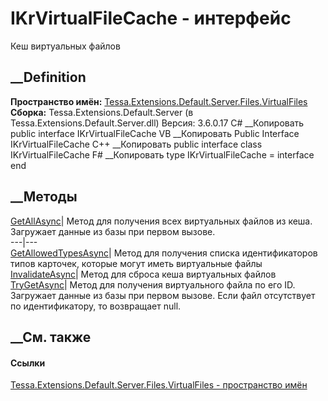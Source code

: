# IKrVirtualFileCache - интерфейс
Кеш виртуальных файлов
## __Definition
 **Пространство имён:**
[Tessa.Extensions.Default.Server.Files.VirtualFiles](N_Tessa_Extensions_Default_Server_Files_VirtualFiles.htm)  
 **Сборка:** Tessa.Extensions.Default.Server (в
Tessa.Extensions.Default.Server.dll) Версия: 3.6.0.17
C# __Копировать
     public interface IKrVirtualFileCache
VB __Копировать
     Public Interface IKrVirtualFileCache
C++ __Копировать
     public interface class IKrVirtualFileCache
F# __Копировать
     type IKrVirtualFileCache = interface end
##  __Методы
[GetAllAsync](M_Tessa_Extensions_Default_Server_Files_VirtualFiles_IKrVirtualFileCache_GetAllAsync.htm)|
Метод для получения всех виртуальных файлов из кеша. Загружает данные из базы
при первом вызове.  
---|---  
[GetAllowedTypesAsync](M_Tessa_Extensions_Default_Server_Files_VirtualFiles_IKrVirtualFileCache_GetAllowedTypesAsync.htm)|
Метод для получения списка идентификаторов типов карточек, которые могут иметь
виртуальные файлы  
[InvalidateAsync](M_Tessa_Extensions_Default_Server_Files_VirtualFiles_IKrVirtualFileCache_InvalidateAsync.htm)|
Метод для сброса кеша виртуальных файлов  
[TryGetAsync](M_Tessa_Extensions_Default_Server_Files_VirtualFiles_IKrVirtualFileCache_TryGetAsync.htm)|
Метод для получения виртуального файла по его ID. Загружает данные из базы при
первом вызове. Если файл отсутствует по идентификатору, то возвращает null.  
## __См. также
#### Ссылки
[Tessa.Extensions.Default.Server.Files.VirtualFiles - пространство
имён](N_Tessa_Extensions_Default_Server_Files_VirtualFiles.htm)
